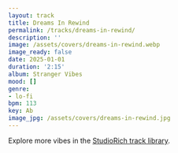 ```yaml
---
layout: track
title: Dreams In Rewind
permalink: /tracks/dreams-in-rewind/
description: ''
image: /assets/covers/dreams-in-rewind.webp
image_ready: false
date: 2025-01-01
duration: '2:15'
album: Stranger Vibes
mood: []
genre:
- lo-fi
bpm: 113
key: Ab
image_jpg: /assets/covers/dreams-in-rewind.jpg
---
```


Explore more vibes in the [StudioRich track library](/tracks/).
